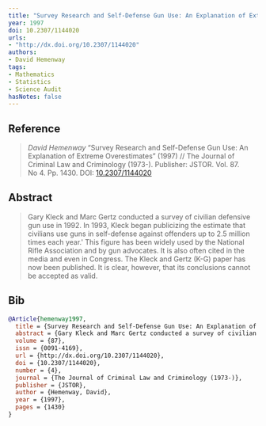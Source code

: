 ```yaml
---
title: "Survey Research and Self-Defense Gun Use: An Explanation of Extreme Overestimates"
year: 1997
doi: 10.2307/1144020
urls:
- "http://dx.doi.org/10.2307/1144020"
authors:
- David Hemenway
tags:
- Mathematics
- Statistics
- Science Audit
hasNotes: false
---
```


## Reference

> <i>David Hemenway</i> “Survey Research and Self-Defense Gun Use: An Explanation of Extreme Overestimates” (1997) // The Journal of Criminal Law and Criminology (1973-). Publisher: JSTOR. Vol.&nbsp;87. No&nbsp;4. Pp.&nbsp;1430. DOI:&nbsp;<a href='https://doi.org/10.2307/1144020'>10.2307/1144020</a>

## Abstract

> Gary Kleck and Marc Gertz conducted a survey of civilian defensive gun use in 1992. In 1993, Kleck began publicizing the estimate that civilians use guns in self-defense against offenders up to 2.5 million times each year.' This figure has been widely used by the National Rifle Association and by gun advocates. It is also often cited in the media and even in Congress. The Kleck and Gertz (K-G) paper has now been published. It is clear, however, that its conclusions cannot be accepted as valid.

## Bib

```bib
@Article{hemenway1997,
  title = {Survey Research and Self-Defense Gun Use: An Explanation of Extreme Overestimates},
  abstract = {Gary Kleck and Marc Gertz conducted a survey of civilian defensive gun use in 1992. In 1993, Kleck began publicizing the estimate that civilians use guns in self-defense against offenders up to 2.5 million times each year.' This figure has been widely used by the National Rifle Association and by gun advocates. It is also often cited in the media and even in Congress. The Kleck and Gertz (K-G) paper has now been published. It is clear, however, that its conclusions cannot be accepted as valid.},
  volume = {87},
  issn = {0091-4169},
  url = {http://dx.doi.org/10.2307/1144020},
  doi = {10.2307/1144020},
  number = {4},
  journal = {The Journal of Criminal Law and Criminology (1973-)},
  publisher = {JSTOR},
  author = {Hemenway, David},
  year = {1997},
  pages = {1430}
}
```
